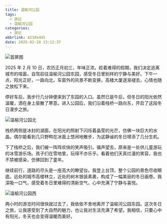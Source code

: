 ```yaml
---
title: 温榆河公园
tags:
  - 游记
  - 温榆河公园
categories:
  - 游记
abbrlink: 423ded45
date: 2025-02-10 13:12:37
---
```


![首屏图](https://s21.ax1x.com/2025/02/15/pEK0sWF.jpg)

<!-- more -->

2025 年 2 月 10 日，农历正月初三，年味正浓。趁着难得的假期，我们决定逃离城市的喧嚣，自驾前往温榆河公园东园，感受冬日里别样的宁静与美好。下午一点，阳光正好，一路向北，车窗外的风景不断变换，高楼大厦逐渐褪去，心情也随之放松下来。

停好车后，我步行几分钟便来到了东园的入口。虽然已是午后，但冬日的阳光依然温暖，洒在身上驱散了寒意。进入公园后，我们沿着栈桥一路向东，开启了这段冬日漫步之旅。

![温榆河公园北](https://s21.ax1x.com/2025/02/15/pEK0yz4.jpg)

栈桥两侧是冰封的湖面，在阳光的照射下闪烁着晶莹的光芒，仿佛一块巨大的水晶。偶尔能看到几只野鸭在冰面上悠闲地散步，为这静谧的冬日增添了几分生机。

下了栈桥之后，我们被一阵阵欢快的笑声吸引。循声望去，原来是一处供儿童游玩的冰雪游乐场。孩子们在雪地里，玩得不亦乐乎。看着他们天真烂漫的笑容，我也不禁被感染，仿佛回到了童年。

继续前行，道路的尽头是一座高大的瞭望台。我登上台顶，整个公园的景色尽收眼底。远处的城市高楼林立，近处的树木银装素裹，构成了一幅美丽的冬日画卷。我深吸一口气，感受着冬日里难得的清新空气，心中充满了宁静与喜悦。

![温榆河公园西](https://s21.ax1x.com/2025/02/15/pEK0rJU.jpg)

两小时的游览时间很快就过去了，我依依不舍地离开了温榆河公园东园。这次冬日之旅，让我感受到了大自然的魅力，也让我对生活充满了希望。我相信，只要心中有阳光，冬天也会变得温暖而美好。
